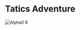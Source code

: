 # Tatics Adventure

![Alpha0 8](https://github.com/HongDaHyun/Tactics-Adventure/assets/101586627/c9917eb3-d81f-478c-b86b-9c63d64494b3)